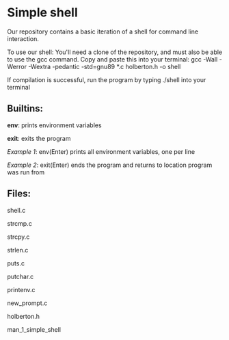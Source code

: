 # Simple shell

Our repository contains a basic iteration of a shell for command line interaction.

To use our shell: You'll need a clone of the repository, and must also be able to use the gcc command.
Copy and paste this into your terminal:
gcc -Wall -Werror -Wextra -pedantic -std=gnu89 *.c holberton.h -o shell

If compilation is successful, run the program by typing ./shell into your terminal

## Builtins: 
**env**: prints environment variables

**exit**: exits the program

*Example 1*: env(Enter) prints all environment variables, one per line

*Example 2*: exit(Enter) ends the program and returns to location program was run from

## Files:
shell.c

strcmp.c

strcpy.c

strlen.c

puts.c

putchar.c

printenv.c

new_prompt.c

holberton.h

man_1_simple_shell